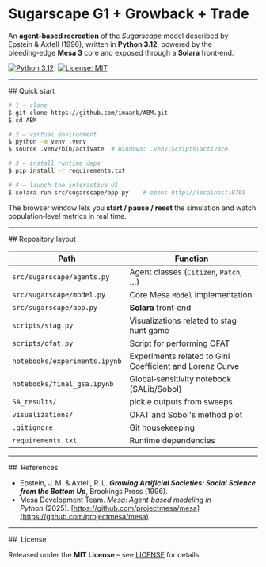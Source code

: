 # Sugarscape G1 + Growback + Trade

An **agent‑based recreation** of the *Sugarscape* model described by Epstein & Axtell (1996), written in **Python 3.12**, powered by the bleeding‑edge **Mesa 3** core and exposed through a **Solara** front‑end.

[![Python 3.12](https://img.shields.io/badge/python-3.12%2B-blue.svg)](https://www.python.org/)  [![License: MIT](https://img.shields.io/badge/License-MIT-green.svg)](LICENSE)

---

## Quick start

```bash
# 1 – clone
$ git clone https://github.com/imaanb/ABM.git
$ cd ABM

# 2 – virtual environment
$ python -m venv .venv
$ source .venv/bin/activate  # Windows: .venv\Scripts\activate

# 3 – install runtime deps
$ pip install -r requirements.txt

# 4 – launch the interactive UI
$ solara run src/sugarscape/app.py    # opens http://localhost:8765
```

The browser window lets you **start / pause / reset** the simulation and watch population‑level metrics in real time.

---

## Repository layout

| Path                          | Function                                | 
| ----------------------------- | ----------------------------------------- | 
| `src/sugarscape/agents.py`    | Agent classes (`Citizen`, `Patch`, …)     | 
| `src/sugarscape/model.py`     | Core Mesa `Model` implementation          | 
| `src/sugarscape/app.py`       | **Solara** front‑end                      | 
| `scripts/stag.py`             | Visualizations related to stag hunt game  | 
| `scripts/ofat.py`             | Script for performing OFAT                | 
| `notebooks/experiments.ipynb` | Experiments related to Gini Coefficient and Lorenz Curve| 
| `notebooks/final_gsa.ipynb`   | Global‑sensitivity notebook (SALib/Sobol) | 
| `SA_results/`                 | pickle outputs from sweeps                | 
| `visualizations/`             | OFAT and Sobol's method plot              | 
| `.gitignore`                  | Git housekeeping                          | 
| `requirements.txt`            | Runtime dependencies                      | 
---

##  References

* Epstein, J. M. & Axtell, R. L. ***Growing Artificial Societies: Social Science from the Bottom Up***, Brookings Press (1996).
* Mesa Development Team. *Mesa: Agent‑based modeling in Python* (2025). [https://github.com/projectmesa/mesa](https://github.com/projectmesa/mesa)

---

##  License

Released under the **MIT License** – see [LICENSE](LICENSE) for details.
